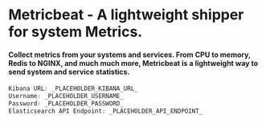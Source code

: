 # Metricbeat - A lightweight shipper for system Metrics.

#### Collect metrics from your systems and services. From CPU to memory, Redis to NGINX, and much much more, Metricbeat is a lightweight way to send system and service statistics.



```css
Kibana URL: _PLACEHOLDER_KIBANA_URL_
Username: _PLACEHOLDER_USERNAME_
Password: _PLACEHOLDER_PASSWORD_
Elasticsearch API Endpoint: _PLACEHOLDER_API_ENDPOINT_
```

